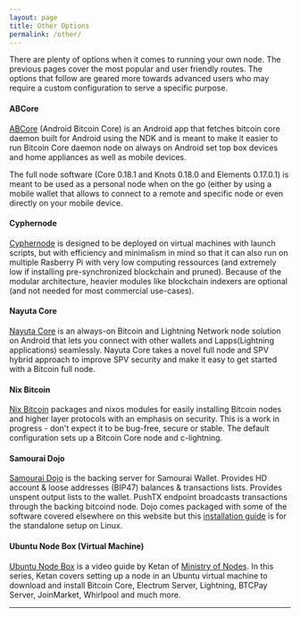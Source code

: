 ```yaml
---
layout: page
title: Other Options
permalink: /other/
---
```


There are plenty of options when it comes to running your own node. The previous pages cover the most popular and user friendly routes. The options that follow are geared more towards advanced users who may require a custom configuration to serve a specific purpose. 


#### ABCore

[ABCore](https://github.com/greenaddress/abcore) (Android Bitcoin Core) is an Android app that fetches bitcoin core daemon built for Android using the NDK and is meant to make it easier to run Bitcoin Core daemon node on always on Android set top box devices and home appliances as well as mobile devices.

The full node software (Core 0.18.1 and Knots 0.18.0 and Elements 0.17.0.1) is meant to be used as a personal node when on the go (either by using a mobile wallet that allows to connect to a remote and specific node or even directly on your mobile device.

#### Cyphernode

[Cyphernode](https://github.com/SatoshiPortal/cyphernode) is designed to be deployed on virtual machines with launch scripts, but with efficiency and minimalism in mind so that it can also run on multiple Rasberry Pi with very low computing ressources (and extremely low if installing pre-synchronized blockchain and pruned). Because of the modular architecture, heavier modules like blockchain indexers are optional (and not needed for most commercial use-cases).

#### Nayuta Core

[Nayuta Core](https://nayuta.co/core/) is an always-on Bitcoin and Lightning Network node solution on Android that lets you connect with other wallets and Lapps(Lightning applications) seamlessly. Nayuta Core takes a novel full node and SPV hybrid approach to improve SPV security and make it easy to get started with a Bitcoin full node.

#### Nix Bitcoin

[Nix Bitcoin](https://github.com/fort-nix/nix-bitcoin) packages and nixos modules for easily installing Bitcoin nodes and higher layer protocols with an emphasis on security. This is a work in progress - don't expect it to be bug-free, secure or stable. The default configuration sets up a Bitcoin Core node and c-lightning.


#### Samourai Dojo

[Samourai Dojo](https://code.samourai.io/dojo/samourai-dojo) is the backing server for Samourai Wallet. Provides HD account & loose addresses (BIP47) balances & transactions lists. Provides unspent output lists to the wallet. PushTX endpoint broadcasts transactions through the backing bitcoind node. Dojo comes packaged with some of the software covered elsewhere on this website but this [installation guide](https://github.com/Samourai-Wallet/samourai-dojo/blob/master/doc/DOCKER_setup.md) is for the standalone setup on Linux.

#### Ubuntu Node Box (Virtual Machine)

[Ubuntu Node Box](https://www.youtube.com/watch?v=BIrL1lNsnJQ&list=PLCRbH-IWlcW17JxQ4mdv9DwSMJZlvUOle&index=1) is a video guide by Ketan of [Ministry of Nodes](https://www.ministryofnodes.com.au/). In this series, Ketan covers setting up a node in an Ubuntu virtual machine to download and install Bitcoin Core, Electrum Server, Lightning, BTCPay Server, JoinMarket, Whirlpool and much more.

***


